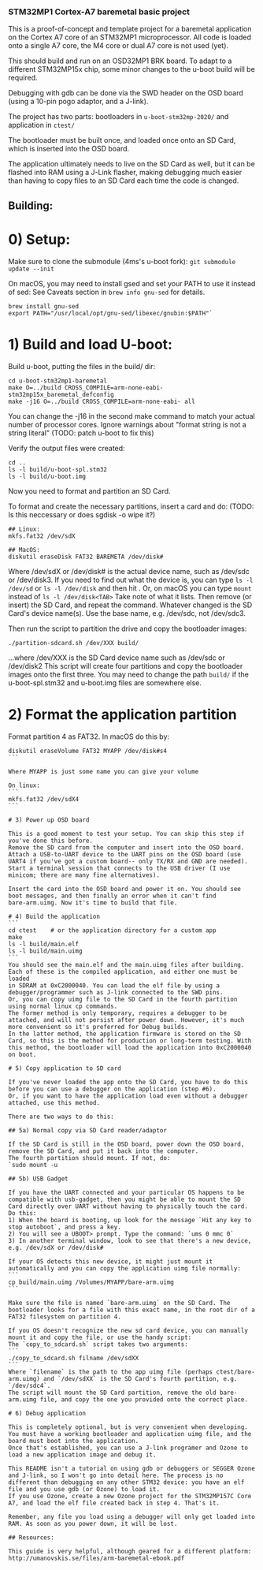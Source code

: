 ### STM32MP1 Cortex-A7 baremetal basic project

This is a proof-of-concept and template project for a baremetal application on the Cortex A7 core of an STM32MP1 microprocessor.
All code is loaded onto a single A7 core, the M4 core or dual A7 core is not used (yet).

This should build and run on an OSD32MP1 BRK board. To adapt to a different STM32MP15x chip, some minor changes to the u-boot build will be required.

Debugging with gdb can be done via the SWD header on the OSD board (using a 10-pin pogo adaptor, and a J-link).

The project has two parts: bootloaders in `u-boot-stm32mp-2020/` and application in `ctest/`

The bootloader must be built once, and loaded once onto an SD Card, which is inserted into the OSD board. 

The application ultimately needs to live on the SD Card as well, but it can be flashed into RAM using a J-Link flasher, making debugging much easier than having to copy files to an SD Card each time the code is changed.


## Building:

# 0) Setup:

Make sure to clone the submodule (4ms's u-boot fork):
`git submodule update --init`

On macOS, you may need to install gsed and set your PATH to use it instead of sed:
See Caveats section in `brew info gnu-sed` for details.
```
brew install gnu-sed
export PATH="/usr/local/opt/gnu-sed/libexec/gnubin:$PATH"`
```

# 1) Build and load U-boot:

Build u-boot, putting the files in the build/ dir:
```
cd u-boot-stm32mp1-baremetal
make O=../build CROSS_COMPILE=arm-none-eabi- stm32mp15x_baremetal_defconfig
make -j16 O=../build CROSS_COMPILE=arm-none-eabi- all
```
You can change the -j16 in the second make command to match your actual number of processor cores.
Ignore warnings about "format string is not a string literal" (TODO: patch u-boot to fix this)

Verify the output files were created:
```
cd ..
ls -l build/u-boot-spl.stm32
ls -l build/u-boot.img
```

Now you need to format and partition an SD Card. 

To format and create the necessary partitions, insert a card and do:
(TODO: Is this neccessary or does sgdisk -o wipe it?)
```
## Linux:
mkfs.fat32 /dev/sdX

## MacOS:
diskutil eraseDisk FAT32 BAREMETA /dev/disk#
```
Where /dev/sdX or /dev/disk# is the actual device name, such as /dev/sdc or /dev/disk3. 
If you need to find out what the device is, you can type `ls -l /dev/sd` or `ls -l /dev/disk` and then hit <TAB>.
Or, on macOS you can type `mount` instead of `ls -l /dev/disk<TAB>`
Take note of what it lists. Then remove (or insert) the SD Card, and repeat the command. Whatever changed is the SD Card's device name(s). Use the base name, e.g. /dev/sdc, not /dev/sdc3.

Then run the script to partition the drive and copy the bootloader images:
```
./partition-sdcard.sh /dev/XXX build/
```
...where /dev/XXX is the SD Card device name such as /dev/sdc or /dev/disk2
This script will create four partitions and copy the bootloader images onto the first three.
You may need to change the path `build/` if the u-boot-spl.stm32 and u-boot.img files are somewhere else.


# 2) Format the application partition

Format partition 4 as FAT32. In macOS do this by:
````
diskutil eraseVolume FAT32 MYAPP /dev/disk#s4
```

Where MYAPP is just some name you can give your volume

On linux:
```
mkfs.fat32 /dev/sdX4
```

# 3) Power up OSD board

This is a good moment to test your setup. You can skip this step if you've done this before.
Remove the SD card from the computer and insert into the OSD board.
Attach a USB-to-UART device to the UART pins on the OSD board (use UART4 if you've got a custom board-- only TX/RX and GND are needed).
Start a terminal session that connects to the USB driver (I use minicom; there are many fine alternatives).

Insert the card into the OSD board and power it on. You should see boot messages, and then finally an error when it can't find
bare-arm.uimg. Now it's time to build that file. 

# 4) Build the application
```
cd ctest    # or the application directory for a custom app
make 
ls -l build/main.elf
ls -l build/main.uimg
```
You should see the main.elf and the main.uimg files after building. Each of these is the compiled application, and either one must be loaded
in SDRAM at 0xC2000040. You can load the elf file by using a debugger/programmer such as J-link connected to the SWD pins.
Or, you can copy uimg file to the SD Card in the fourth partition using normal linux cp commands. 
The former method is only temporary, requires a debugger to be attached, and will not persist after power down. However, it's much more convenient so it's preferred for Debug builds.
In the latter method, the application firmware is stored on the SD Card, so this is the method for production or long-term testing. With this method, the bootloader will load the application into 0xC2000040 on boot.

# 5) Copy application to SD card

If you've never loaded the app onto the SD Card, you have to do this before you can use a debugger on the application (step #6).
Or, if you want to have the application load even without a debugger attached, use this method.

There are two ways to do this:

## 5a) Normal copy via SD Card reader/adaptor

If the SD Card is still in the OSD board, power down the OSD board, remove the SD Card, and put it back into the computer.
The fourth partition should mount. If not, do:
`sudo mount -u

## 5b) USB Gadget

If you have the UART connected and your particular OS happens to be compatible with usb-gadget, then you might be able to mount the SD Card directly over UART without having to physically touch the card. Do this:
1) When the board is booting, up look for the message `Hit any key to stop autoboot`, and press a key.
2) You will see a UBOOT> prompt. Type the command: `ums 0 mmc 0`
3) In another terminal window, look to see that there's a new device, e.g. /dev/sdX or /dev/disk#

If your OS detects this new device, it might just mount it automatically and you can copy the application uimg file normally:
```
cp build/main.uimg /Volumes/MYAPP/bare-arm.uimg
```

Make sure the file is named `bare-arm.uimg` on the SD Card. The bootloader looks for a file with this exact name, in the root dir of a FAT32 filesystem on partition 4.

If you OS doesn't recognize the new sd card device, you can manually mount it and copy the file, or use the handy script:
The `copy_to_sdcard.sh` script takes two arguments:
```
./copy_to_sdcard.sh filname /dev/sdXX
```
Where `filename` is the path to the app uimg file (perhaps ctest/bare-arm.uimg) and `/dev/sdXX` is the SD Card's fourth partition, e.g. `/dev/sdc4`.
The script will mount the SD Card partition, remove the old bare-arm.uimg file, and copy the one you provided onto the correct place.

# 6) Debug application

This is completely optional, but is very convenient when developing. You must have a working bootloader and application uimg file, and the board must boot into the application.
Once that's established, you can use a J-link programer and Ozone to load a new application image and debug it. 

This README isn't a tutorial on using gdb or debuggers or SEGGER Ozone and J-link, so I won't go into detail here. The process is no different than debugging on any other STM32 device: you have an elf file and you use gdb (or Ozone) to load it.
If you use Ozone, create a new Ozone project for the STM32MP157C Core A7, and load the elf file created back in step 4. That's it.

Remember, any file you load using a debugger will only get loaded into RAM. As soon as you power down, it will be lost.

## Resources:

This guide is very helpful, although geared for a different platform:
http://umanovskis.se/files/arm-baremetal-ebook.pdf

